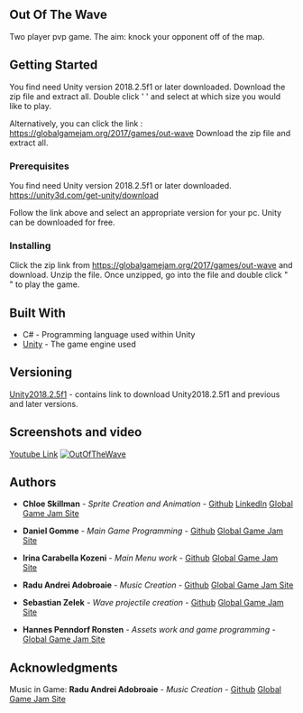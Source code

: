 ## Out Of The Wave

Two player pvp game. The aim: knock your opponent off of the map.

## Getting Started

You find need Unity version 2018.2.5f1 or later downloaded. 
Download the zip file and extract all.
Double click '  ' and select at which size you would like to play.

Alternatively, you can click the link : https://globalgamejam.org/2017/games/out-wave
Download the zip file and extract all.  

### Prerequisites

You find need Unity version 2018.2.5f1 or later downloaded.
https://unity3d.com/get-unity/download

Follow the link above and select an appropriate version for your pc.
Unity can be downloaded for free. 

### Installing

Click the zip link from https://globalgamejam.org/2017/games/out-wave and download.
Unzip the file. Once unzipped, go into the file and double click " " to play the game.

## Built With

* C# - Programming language used within Unity
* [Unity](https://unity3d.com/get-unity/download) - The game engine used


## Versioning

[Unity2018.2.5f1](https://unity3d.com/get-unity/download) - contains link to download Unity2018.2.5f1 and previous and later versions. 

## Screenshots and video

[Youtube Link](https://www.youtube.com/watch?v=5p2Yog_XcsA)
[![OutOfTheWave](https://ggj.s3.amazonaws.com/styles/game_sidebar__wide/game/featured_image/outofthewavelogo_0.png?itok=hSCyGZ4U&timestamp=1485084948)](https://www.youtube.com/watch?v=5p2Yog_XcsA)

## Authors

* **Chloe Skillman** - *Sprite Creation and Animation* - [Github](https://github.com/ChloeLS)
                                         [LinkedIn](https://www.linkedin.com/in/chloe-skillman-b80941183/)
                                         [Global Game Jam Site](https://globalgamejam.org/users/chloe-skillman)

* **Daniel Gomme** -  *Main Game Programming*  -  [Github](https://github.com/OctarineSorcerer)
                                                  [Global Game Jam Site](https://globalgamejam.org/users/octarinesorcerer)
* **Irina Carabella Kozeni** -  *Main Menu work*  -  [Github](https://github.com/irinack)
[Global Game Jam Site](https://globalgamejam.org/users/irina-cara)
* **Radu Andrei Adobroaie** -  *Music Creation*  -  [Github](https://github.com/radobr)
  [Global Game Jam Site](https://globalgamejam.org/users/radu)
* **Sebastian Zelek** -  *Wave projectile creation*  -  [Github](https://github.com/CommisarGlad1us)
[Global Game Jam Site](https://globalgamejam.org/users/glad1us)
* **Hannes Penndorf Ronsten** -  *Assets work and game programming*  -  [Global Game Jam Site](https://globalgamejam.org/users/hannes-penndorf-ronsten)

## Acknowledgments

Music in Game:
**Radu Andrei Adobroaie** -  *Music Creation*  -  [Github](https://github.com/radobr)
  [Global Game Jam Site](https://globalgamejam.org/users/radu)
